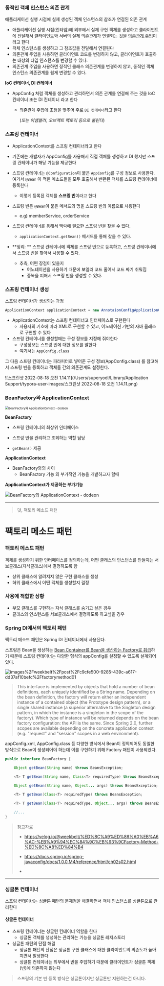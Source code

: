 





### 동적인 객체 인스턴스 의존 관계

애플리케이션 실행 시점에 실제 생성된 객체 인스턴스의 참조가 연결된 의존 관계 

+ 애플리케이션 실행 시점(런타임)에 외부에서 실제 구현 객체를 생성하고 클라이언트에 전달해서 클라이언트와 서버의 실제 의존관계가 연결되는 것을 <u>의존관계 주입</u>이라고 한다
+ 객체 인스턴스를 생성하고 그 참조값을 전달해서 연결된다 
+ 의존관계 주입을 사용하면 클라이언트 코드를 변경하지 않고, 클라이언트가 호출하는 대상의 타입 인스턴스를 변경할 수 있다. 
+ 의존관계 주입을 사용하면 정적인 클래스 의존관계를 변경하지 않고, 동적인 객체 인스턴스 의존관계를 쉽게 변경할 수 있다. 





**IoC 컨테이너, DI 컨테이너**

+ AppConfig 처럼 객체를 생성하고 관리하면서 의존 관계를 연결해 주는 것을 IoC 컨테이너 또는 DI 컨테이너 라고 한다

  + 의존관계 주입에 초점을 맞추어 주로 `DI 컨테이너`라고 한다

    (*또는 어셈블러, 오브젝트 팩토리 등으로 불린다*)



### 스프링 컨테이너

+ ApplicationContext를 스프링 컨테이너라고 한다

+ 기존에는 개발자가 AppConfig를 사용해서 직접 객체를 생성하고 DI 했지만 스프링 컨테이너가 해당 기능을 제공한다

+ 스프링 컨테이너는 `@Configuration`이 붙은 `AppConfig`를 구성 정보로 사용한다. 여기서 `@Bean` 이 적힌 메소드들을 모두 호출해서 반환된 객체를 스프링 컨테이너에 등록한다 

  + 이렇게 등록된 객체를 **스프링 빈**이라고 한다 

+ 스프링 빈은 `@Bean`이 붙은 메서드의 명을 스프링 빈의 이름으로 사용한다 

  + e.g) memberService, orderService

+ 스프링 컨테이너를 통해서 맥락에 필요한 스프링 빈을 찾을 수 있다. 

  + `applicationContext.getBean()` 메서드를 통해 찾을 수 있다. 

+ **정리: ** 스프링 컨테이너에 객체를 스프링 빈으로 등록하고, 스프링 컨테이너에서 스프링 빈을 찾아서 사용할 수 있다. 

  + 추측, 어떤 장점이 있을지 
    + 어노테이션을 사용하기 때문에 보일러 코드 줄어서 코드 짜기 쉬워짐 
    + 중복을 피해서 스프링 빈을 생성할 수 있다. 

  

### 스프링 컨테이너 생성 

스프링 컨테이너가 생성되는 과정 

  ```java
  ApplicationContext applicationContext = new AnnotaionConfigApplicationContext(AppConfig.class) // 어노테이션으로 스프링 컨테이너 생성하는 경우
  ```

  + ApplicationContext는 스프링 컨테이너고 인터페이스로 구현된다 
    + 사용자의 기호에 따라 XML로 구현할 수 있고, 어노테이션 기반의 자바 클래스로 구현할 수 있다 
  + 스프링 컨테이너를 생성할때는 구성 정보를 지정해 줘야한다 
    + 구성정보는 스프링 빈에 대한 정보를 말한다 
    + 여기서는 `AppConfig.class`



그 다음 스프링 컨테이너는 파라피터로 넣어준 구성 정보(AppConfig.class) 를 참고해서 스프링 빈을 등록하고 객체들 간의  의존관계도 설정한다. 

![스크린샷 2022-08-18 오전 1.14.11](/Users/superyodi/Library/Application Support/typora-user-images/스크린샷 2022-08-18 오전 1.14.11.png)



### BeanFactory와 ApplicationContext 



<img src="https://3513843782-files.gitbook.io/~/files/v0/b/gitbook-legacy-files/o/assets%2F-LxjHkZu4T9MzJ5fEMNe%2Fsync%2F21012b333f698d2d366ad35304db7e559cd641d9.png?generation=1618052456312074&alt=media" alt="BeanFactory와 ApplicationContext - dodeon" style="zoom:67%;" />



**BeanFactory**

+ 스프링 컨테이너의 최상위 인터페이스

+ 스프링 빈을 관리하고 조회하는 역할 담당

+ `getBean()` 제공

  

**ApplicationContext**

+ BeanFactory와의 차이 
  + BeanFactory 기능 외 부가적인 기능을 개발하고자 할때 

**ApplicationContext가 제공하는 부가기능**

![BeanFactory와 ApplicationContext - dodeon](https://3513843782-files.gitbook.io/~/files/v0/b/gitbook-legacy-files/o/assets%2F-LxjHkZu4T9MzJ5fEMNe%2Fsync%2Fad9b87e9ee7590f5f82a2bc0e554d33c87cd91b5.png?generation=1618052455370924&alt=media)





---

> 덧, 팩토리 메소드 패턴 





# 팩토리 메소드 패턴



### 팩토리 메소드 패턴 

객체를 생성하기 위한 인터페이스를 정의하는데, 어떤 클래스의 인스턴스를 만들지는 서브클래스(자식클래스)에서 결정하도록 함 

+ 상위 클래스에 알려지지 않은 구현 클래스를 생성 
+ 하위 클래스에서 어떤 객체를 생성할지 결정 



### 사용에 적합한 상황 

+ 부모 클래스를 구현하는 자식 클래스를 숨기고 싶은 경우 
+ 클래스의 인스턴스를 서브클래스에서 결정하도록 하고싶을 경우 



### Spring DI에서의 팩토리 패턴

팩토리 메소드 패턴은 Spring DI 컨테이너에서 사용된다. 

스프링은 Bean을 생상하는 <u>Bean Container를 Bean을 생산하는 Factory로 취급</u>하기 때문에 스프링 컨테이너는 다양한 형식의 appConfig를 설정할 수 있도록 설계되어있다. 



![images%2Fweekbelt%2Fpost%2Fc9cfe500-9285-439c-a617-dd37af10befc%2Ffactorymethod01](https://velog.velcdn.com/images%2Fweekbelt%2Fpost%2Fc9cfe500-9285-439c-a617-dd37af10befc%2Ffactorymethod01.png)



> This interface is implemented by objects that hold a number of bean definitions, each uniquely identified by a String name. Depending on the bean definition, the factory will return either an independent instance of a contained object (the Prototype design pattern), or a single shared instance (a superior alternative to the Singleton design pattern, in which the instance is a singleton in the scope of the factory). Which type of instance will be returned depends on the bean factory configuration: the API is the same. Since Spring 2.0, further scopes are available depending on the concrete application context (e.g. "request" and "session" scopes in a web environment).



appConfig.xml,  AppConfig.class 등 다양한 방식에서 Bean이 정의되어도 동일한 방식으로 Bean이 생성되어야 하는데 이를 구현하기 위해 Factory 패턴이 사용되었다.  



```java
public interface BeanFactory {

    Object getBean(String name) throws BeansException;

    <T> T getBean(String name, Class<T> requiredType) throws BeansException;

    Object getBean(String name, Object... args) throws BeansException;

    <T> T getBean(Class<T> requiredType) throws BeansException;

    <T> T getBean(Class<T> requiredType, Object... args) throws BeansException;
    
    //...
}
```



> 참고자료
>
> + https://velog.io/@weekbelt/%ED%8C%A9%ED%86%A0%EB%A6%AC-%EB%A9%94%EC%84%9C%EB%93%9CFactory-Method-%ED%8C%A8%ED%84%B4
>
> + https://docs.spring.io/spring-javaconfig/docs/1.0.0.M4/reference/html/ch02s02.html
>
> + 
>









---

### 싱글톤 컨테이너 



스프링 컨테이너는 싱글톤 패턴의 문제점을 해결하면서 객체 인스턴스를 싱글톤으로 관리한다 



#### 싱글톤 컨테이너

+ 스프링 컨테이너는 싱글턴 컨테이너 역할을 한다 
  + 싱글톤 객체를 생성하는 관리하는 기능을 싱글톤 레지스토리 
+ 싱글톤 패턴의 단점 해결 
  + 싱글톤 패턴의 단점은 싱글톤 구현 클래스에 대한 클라이언트의 의존도가 높아지면서 발생한다
  + 싱글톤 컨테이너는 외부에서 빈을 주입하기 때문에 클라이언트가 싱글톤 객체(빈)에 의존하지 않는다 



> 스프링의 기본 빈 등록 방식은 싱글톤이지만 싱글톤만 지원하는건 아니다. 

